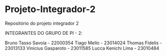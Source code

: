 # Projeto-Integrador-2
Repositório do projeto integrador 2

INTEGRANTES DO GRUPO DE PI - 2:

  Bruno Tasso Savoia - 22000354
  Tiago Mello - 23014024
  Thomas Fidelis - 23013133
  Vinicius Gasparoto - 23011585
  Lucca Kenichi Lima - 23010484
